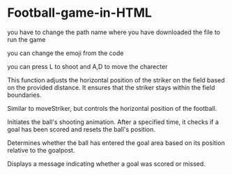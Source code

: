 # Football-game-in-HTML
you have to change the path name where you have downloaded the file to run the game

you can change the emoji from the code

you can press L to shoot and A,D to move the charecter 

 This function adjusts the horizontal position of the striker on the field based on the provided distance. It ensures that the striker stays within the field boundaries.
 
 Similar to moveStriker, but controls the horizontal position of the football.
 
 Initiates the ball's shooting animation. After a specified time, it checks if a goal has been scored and resets the ball's position.
 
 Determines whether the ball has entered the goal area based on its position relative to the goalpost.
 
 Displays a message indicating whether a goal was scored or missed.
